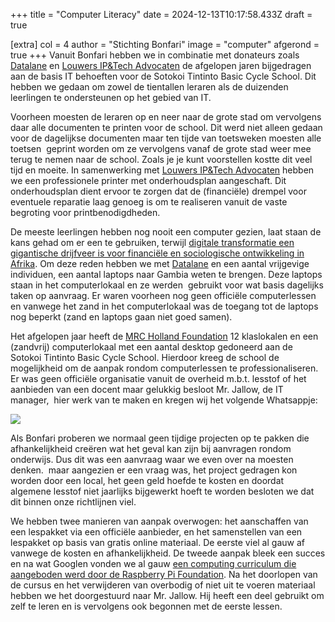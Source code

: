 +++
title = "Computer Literacy"
date = 2024-12-13T10:17:58.433Z
draft = true

[extra]
col = 4
author = "Stichting Bonfari"
image = "computer"
afgerond = true
+++
Vanuit Bonfari hebben we in combinatie met donateurs zoals [Datalane](https://www.datalane.com/) en [Louwers IP&Tech Advocaten](https://louwersadvocaten.nl/) de afgelopen jaren bijgedragen aan de basis IT behoeften voor de Sotokoi Tintinto Basic Cycle School. Dit hebben we gedaan om zowel de tientallen leraren als de duizenden leerlingen te ondersteunen op het gebied van IT.

Voorheen moesten de leraren op en neer naar de grote stad om vervolgens daar alle documenten te printen voor de school. Dit werd niet alleen gedaan voor de dagelijkse documenten maar ten tijde van toetsweken moesten alle toetsen  geprint worden om ze vervolgens vanaf de grote stad weer mee terug te nemen naar de school. Zoals je je kunt voorstellen kostte dit veel tijd en moeite. In samenwerking met [Louwers IP&Tech Advocaten](https://louwersadvocaten.nl/) hebben we een professionele printer met onderhoudsplan aangeschaft. Dit onderhoudsplan dient ervoor te zorgen dat de (financiële) drempel voor eventuele reparatie laag genoeg is om te realiseren vanuit de vaste begroting voor printbenodigdheden. 

De meeste leerlingen hebben nog nooit een computer gezien, laat staan de kans gehad om er een te gebruiken, terwijl [digitale transformatie een gigantische drijfveer is voor financiële en sociologische ontwikkeling in Afrika](https://www.worldbank.org/en/results/2024/01/18/digital-transformation-drives-development-in-afe-afw-africa). Om deze reden hebben we met [Datalane](https://www.datalane.com/) en een aantal vrijgevige individuen, een aantal laptops naar Gambia weten te brengen. Deze laptops staan in het computerlokaal en ze werden  gebruikt voor wat basis dagelijks taken op aanvraag. Er waren voorheen nog geen officiële computerlessen en vanwege het zand in het computerlokaal was de toegang tot de laptops nog beperkt (zand en laptops gaan niet goed samen).

Het afgelopen jaar heeft de [MRC Holland Foundation](https://www.mrcholland.com/about-us/foundation) 12 klaslokalen en een (zandvrij) computerlokaal met een aantal desktop gedoneerd aan de Sotokoi Tintinto Basic Cycle School. Hierdoor kreeg de school de mogelijkheid om de aanpak rondom computerlessen te professionaliseren. Er was geen officiële organisatie vanuit de overheid m.b.t. lesstof of het aanbieden van een docent maar gelukkig besloot Mr. Jallow, de IT manager,  hier werk van te maken en kregen wij het volgende Whatsappje: 

![](https://lh7-rt.googleusercontent.com/docsz/AD_4nXcOWvbozTUQSCK_oqtd8iJE-iFIoS0XhQ8yQwOQj5X7rDX6caLpbTi5ZPOY-R-rwuWP34vmjdsFhwW0-kzQJNs-wug05syHz3QY9yDCAUa3a20c_DUItHlpInvfa-r6kjTc9GYNa0he0mVhwPWQOh4?key=3ISSK7dE1Wn6FU9B_zsfVUDu)

Als Bonfari proberen we normaal geen tijdige projecten op te pakken die afhankelijkheid creëren wat het geval kan zijn bij aanvragen rondom onderwijs. Dus dit was een aanvraag waar we even over na moesten denken.  maar aangezien er een vraag was, het project gedragen kon worden door een local, het geen geld hoefde te kosten en doordat algemene lesstof niet jaarlijks bijgewerkt hoeft te worden besloten we dat dit binnen onze richtlijnen viel.

We hebben twee manieren van aanpak overwogen: het aanschaffen van een lespakket via een officiële aanbieder, en het samenstellen van een lespakket op basis van gratis online materiaal. De eerste viel al gauw af vanwege de kosten en afhankelijkheid. De tweede aanpak bleek een succes en na wat Googlen vonden we al gauw [een computing curriculum die aangeboden werd door de Raspberry Pi Foundation](https://teachcomputing.org/curriculum). Na het doorlopen van de cursus en het verwijderen van overbodig of niet uit te voeren materiaal hebben we het doorgestuurd naar Mr. Jallow. Hij heeft een deel gebruikt om zelf te leren en is vervolgens ook begonnen met de eerste lessen.